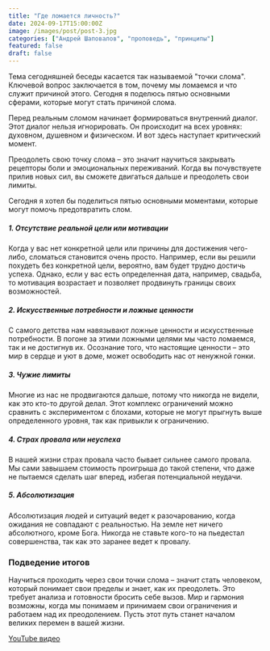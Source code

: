 ```yaml
---
title: "Где ломается личность?"
date: 2024-09-17T15:00:00Z
image: /images/post/post-3.jpg
categories: ["Андрей Шаповалов", "проповедь", "принципы"]
featured: false
draft: false
---
```


Тема сегодняшней беседы касается так называемой "точки слома". Ключевой вопрос заключается в том, почему мы ломаемся и что служит причиной этого. Сегодня я поделюсь пятью основными сферами, которые могут стать причиной слома.

Перед реальным сломом начинает формироваться внутренний диалог. Этот диалог нельзя игнорировать. Он происходит на всех уровнях: духовном, душевном и физическом. И вот здесь наступает критический момент.

Преодолеть свою точку слома – это значит научиться закрывать рецепторы боли и эмоциональных переживаний. Когда вы почувствуете прилив новых сил, вы сможете двигаться дальше и преодолеть свои лимиты.

Сегодня я хотел бы поделиться пятью основными моментами, которые могут помочь предотвратить слом.

##### 1. Отсутствие реальной цели или мотивации

Когда у вас нет конкретной цели или причины для достижения чего-либо, сломаться становится очень просто. Например, если вы решили похудеть без конкретной цели, вероятно, вам будет трудно достичь успеха. Однако, если у вас есть определенная дата, например, свадьба, то мотивация возрастает и позволяет продвинуть границы своих возможностей.

##### 2. Искусственные потребности и ложные ценности

С самого детства нам навязывают ложные ценности и искусственные потребности. В погоне за этими ложными целями мы часто ломаемся, так и не достигнув их. Осознание того, что настоящие ценности – это мир в сердце и уют в доме, может освободить нас от ненужной гонки.

##### 3. Чужие лимиты

Многие из нас не продвигаются дальше, потому что никогда не видели, как это кто-то другой делал. Этот комплекс ограничений можно сравнить с экспериментом с блохами, которые не могут прыгнуть выше определенного уровня, так как привыкли к ограничению.

##### 4. Страх провала или неуспеха

В нашей жизни страх провала часто бывает сильнее самого провала. Мы сами завышаем стоимость проигрыша до такой степени, что даже не пытаемся сделать шаг вперед, избегая потенциальной неудачи.

##### 5. Абсолютизация

Абсолютизация людей и ситуаций ведет к разочарованию, когда ожидания не совпадают с реальностью. На земле нет ничего абсолютного, кроме Бога. Никогда не ставьте кого-то на пьедестал совершенства, так как это заранее ведет к провалу.

### Подведение итогов

Научиться проходить через свои точки слома – значит стать человеком, который понимает свои пределы и знает, как их преодолеть. Это требует анализа и готовности бросить себе вызов. Мир и гармония возможны, когда мы понимаем и принимаем свои ограничения и работаем над их преодолением. Пусть этот путь станет началом великих перемен в вашей жизни.

[YouTube видео](https://youtu.be/UoIb8H7AUSw?si=Hg2U8zVPFLe6FSNQ)
